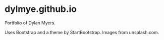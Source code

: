 dylmye.github.io
================

Portfolio of Dylan Myers.

Uses Bootstrap and a theme by StartBootstrap. Images from unsplash.com.
